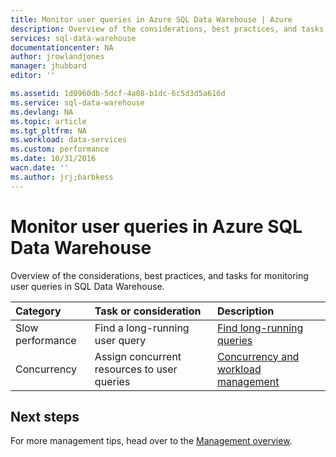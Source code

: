 ```yaml
---
title: Monitor user queries in Azure SQL Data Warehouse | Azure
description: Overview of the considerations, best practices, and tasks for monitoring user queries in Azure SQL Data Warehouse
services: sql-data-warehouse
documentationcenter: NA
author: jrowlandjones
manager: jhubbard
editor: ''

ms.assetid: 1d0960db-5dcf-4a08-b1dc-6c5d3d5a616d
ms.service: sql-data-warehouse
ms.devlang: NA
ms.topic: article
ms.tgt_pltfrm: NA
ms.workload: data-services
ms.custom: performance
ms.date: 10/31/2016
wacn.date: ''
ms.author: jrj;barbkess
---
```


# Monitor user queries in Azure SQL Data Warehouse
Overview of the considerations, best practices, and tasks for monitoring user queries in SQL Data Warehouse.

| Category | Task or consideration | Description |
|:--- |:--- |:--- |
| Slow performance |Find a long-running user query |[Find long-running queries][Find long-running queries] |
| Concurrency |Assign concurrent resources to user queries |[Concurrency and workload management][Concurrency and workload management] |

## Next steps
For more management tips, head over to the [Management overview][Management overview].

<!--Image references-->

<!--Article references-->
[Find long-running queries]: sql-data-warehouse-manage-monitor.md
[Concurrency and workload management]: sql-data-warehouse-develop-concurrency.md
[Management overview]: sql-data-warehouse-overview-manage.md

<!--MSDN references-->

<!--Other Web references-->